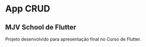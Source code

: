 # App CRUD

## MJV School de Flutter
Projeto desenvolvido para apresentação final no Curso de Flutter.
